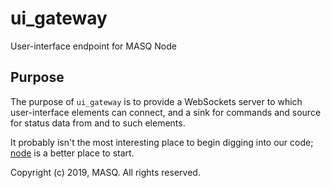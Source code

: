 # ui_gateway
User-interface endpoint for MASQ Node

## Purpose
The purpose of `ui_gateway` is to provide a WebSockets server to which user-interface elements can connect, and
a sink for commands and source for status data from and to such elements.

It probably isn't the most interesting place to begin digging into our code;
[node](https://github.com/MASQ/Node/tree/master/node)
is a better place to start.


Copyright (c) 2019, MASQ. All rights reserved.
